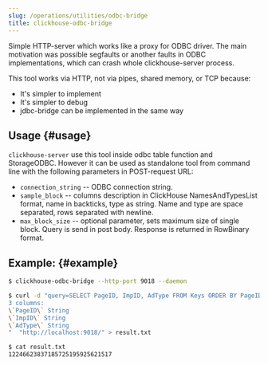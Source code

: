 ```yaml
---
slug: /operations/utilities/odbc-bridge
title: clickhouse-odbc-bridge
---
```


Simple HTTP-server which works like a proxy for ODBC driver. The main motivation
was possible segfaults or another faults in ODBC implementations, which can
crash whole clickhouse-server process.

This tool works via HTTP, not via pipes, shared memory, or TCP because:
- It's simpler to implement
- It's simpler to debug
- jdbc-bridge can be implemented in the same way

## Usage {#usage}

`clickhouse-server` use this tool inside odbc table function and StorageODBC.
However it can be used as standalone tool from command line with the following
parameters in POST-request URL:
- `connection_string` -- ODBC connection string.
- `sample_block` -- columns description in ClickHouse NamesAndTypesList format, name in backticks,
  type as string. Name and type are space separated, rows separated with
  newline.
- `max_block_size` -- optional parameter, sets maximum size of single block.
Query is send in post body. Response is returned in RowBinary format.

## Example: {#example}

```bash
$ clickhouse-odbc-bridge --http-port 9018 --daemon

$ curl -d "query=SELECT PageID, ImpID, AdType FROM Keys ORDER BY PageID, ImpID" --data-urlencode "connection_string=DSN=ClickHouse;DATABASE=stat" --data-urlencode "sample_block=columns format version: 1
3 columns:
\`PageID\` String
\`ImpID\` String
\`AdType\` String
"  "http://localhost:9018/" > result.txt

$ cat result.txt
12246623837185725195925621517
```
